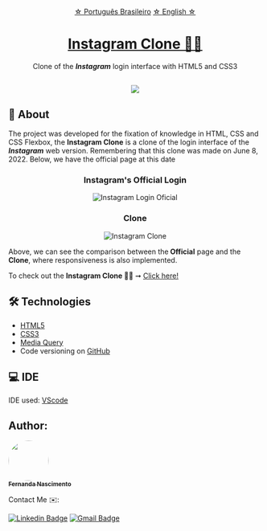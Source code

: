  <p align="center">
    <a href="">☆ Português Brasileiro</a>
    <a href="">☆ English ☆</a> 
</p>


<h1 align="center">
    <a href="https://fernanda1701.github.io/instagram-clone/">Instagram Clone 📱📲</a>
</h1>
<p align="center">Clone of the <b><i>Instagram</i></b> login interface with HTML5 and CSS3</p>

<h2 align="center">
<img src="https://img.shields.io/static/v1?label=Status:&message=Complete ✅&color=32CD32&style=for-the-badge&logo=ghost"/>
</h2>


## 💎 About

The project was developed for the fixation of knowledge in HTML, CSS and CSS Flexbox, 
the <b>Instagram Clone</b> is a clone of the login interface of the <b><i>Instagram</i></b> web version. 
Remembering that this clone was made on June 8, 2022. Below, we have the official page at this date


<h3 align="center">Instagram's Official Login</h3>

<p align="center">
  <img alt="Instagram Login Oficial" title="instagram-oficial" src="./README/instagram-oficial.gif" />
</p>


<h3 align="center">Clone</h3>

<p align="center">
  <img alt="Instagram Clone" title="instagram-clone" src="./README/instagram-clone.gif" />
</p>

Above, we can see the comparison between the<b> Official</b> page and the <b>Clone</b>, where responsiveness is also implemented.

<p>To check out the <b>Instagram Clone 📱📲</b> ➞ <a href="https://fernanda1701.github.io/instagram-clone/">Click here!</a></p>

## 🛠 Technologies
 
- [HTML5](https://developer.mozilla.org/en-US/docs/Glossary/HTML5)
- [CSS3](https://devdocs.io/css/)
- [Media Query](https://developer.mozilla.org/pt-BR/docs/Web/CSS/Media_Queries/Using_media_queries)
- Code versioning on [GitHub](https://github.com/)

## 💻 IDE

IDE used: [VScode](https://code.visualstudio.com/)

## Author:

<a href="https://github.com/Fernanda1701">
 <img style="border-radius: 50%;" src="https://avatars.githubusercontent.com/Fernanda1701" width="80px;" alt=""/>
 <br />
 <sub><b>Fernanda Nascimento</b></sub></a> <a href="https://github.com/Fernanda1701"></a>

Contact Me ✉️:

[![Linkedin Badge](https://img.shields.io/badge/-Fernanda-blue??style=plastic&logo=Linkedin&logoColor=white&link=https://www.linkedin.com/in/fnasci/)](https://www.linkedin.com/in/fnasci/)
[![Gmail Badge](https://img.shields.io/badge/-fnasci.1701@gmail.com-c14438?style=plastic&logo=Gmail&logoColor=white&link=mailto:fnasci.1701@gmail.com)](mailto:fnasci.1701@gmail.com)
